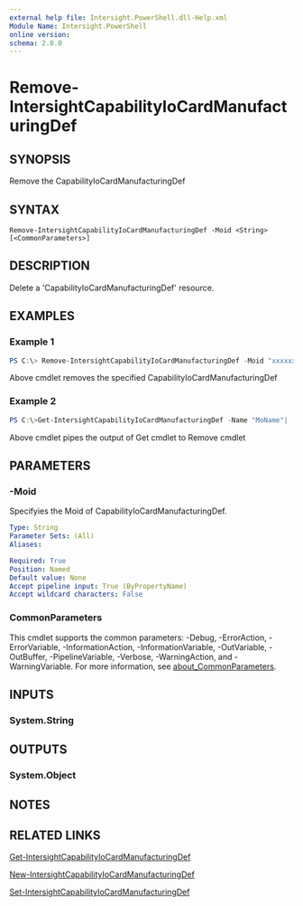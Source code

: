 ```yaml
---
external help file: Intersight.PowerShell.dll-Help.xml
Module Name: Intersight.PowerShell
online version:
schema: 2.0.0
---
```


# Remove-IntersightCapabilityIoCardManufacturingDef

## SYNOPSIS
Remove the CapabilityIoCardManufacturingDef

## SYNTAX

```
Remove-IntersightCapabilityIoCardManufacturingDef -Moid <String> [<CommonParameters>]
```

## DESCRIPTION
Delete a &apos;CapabilityIoCardManufacturingDef&apos; resource.

## EXAMPLES

### Example 1
```powershell
PS C:\> Remove-IntersightCapabilityIoCardManufacturingDef -Moid "xxxxxxxxxxxxxxxxxxxxxxxxxxx"
```
Above cmdlet removes the specified CapabilityIoCardManufacturingDef 

### Example 2
```powershell
PS C:\>Get-IntersightCapabilityIoCardManufacturingDef -Name "MoName"|  Remove-IntersightCapabilityIoCardManufacturingDef
```
Above cmdlet pipes the output of Get cmdlet to Remove cmdlet

## PARAMETERS

### -Moid
Specifyies the Moid of CapabilityIoCardManufacturingDef.

```yaml
Type: String
Parameter Sets: (All)
Aliases:

Required: True
Position: Named
Default value: None
Accept pipeline input: True (ByPropertyName)
Accept wildcard characters: False
```

### CommonParameters
This cmdlet supports the common parameters: -Debug, -ErrorAction, -ErrorVariable, -InformationAction, -InformationVariable, -OutVariable, -OutBuffer, -PipelineVariable, -Verbose, -WarningAction, and -WarningVariable. For more information, see [about_CommonParameters](http://go.microsoft.com/fwlink/?LinkID=113216).

## INPUTS

### System.String

## OUTPUTS

### System.Object
## NOTES

## RELATED LINKS

[Get-IntersightCapabilityIoCardManufacturingDef](./Get-IntersightCapabilityIoCardManufacturingDef.md)

[New-IntersightCapabilityIoCardManufacturingDef](./New-IntersightCapabilityIoCardManufacturingDef.md)

[Set-IntersightCapabilityIoCardManufacturingDef](./Set-IntersightCapabilityIoCardManufacturingDef.md)

